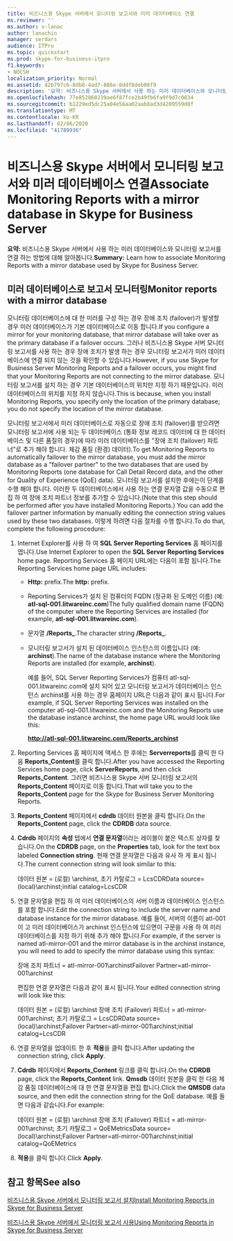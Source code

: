 ```yaml
---
title: 비즈니스용 Skype 서버에서 모니터링 보고서와 미러 데이터베이스 연결
ms.reviewer: ''
ms.author: v-lanac
author: lanachin
manager: serdars
audience: ITPro
ms.topic: quickstart
ms.prod: skype-for-business-itpro
f1.keywords:
- NOCSH
localization_priority: Normal
ms.assetid: 42b797c6-8db8-4ad7-886e-8ddf8deb06f9
description: '요약: 비즈니스용 Skype 서버에서 사용 하는 미러 데이터베이스와 모니터링 보고서를 연결 하는 방법에 대해 알아봅니다.'
ms.openlocfilehash: 77e852860239ae6f87fce2b49fb6fa9f9d7c0834
ms.sourcegitcommit: b1229ed5dc25a04e56aa02aab8ad3d4209559d8f
ms.translationtype: MT
ms.contentlocale: ko-KR
ms.lasthandoff: 02/06/2020
ms.locfileid: "41789936"
---
```

# <a name="associate-monitoring-reports-with-a-mirror-database-in-skype-for-business-server"></a><span data-ttu-id="7b39e-103">비즈니스용 Skype 서버에서 모니터링 보고서와 미러 데이터베이스 연결</span><span class="sxs-lookup"><span data-stu-id="7b39e-103">Associate Monitoring Reports with a mirror database in Skype for Business Server</span></span> 
 
<span data-ttu-id="7b39e-104">**요약:** 비즈니스용 Skype 서버에서 사용 하는 미러 데이터베이스와 모니터링 보고서를 연결 하는 방법에 대해 알아봅니다.</span><span class="sxs-lookup"><span data-stu-id="7b39e-104">**Summary:** Learn how to associate Monitoring Reports with a mirror database used by Skype for Business Server.</span></span>
  
## <a name="monitor-reports-with-a-mirror-database"></a><span data-ttu-id="7b39e-105">미러 데이터베이스로 보고서 모니터링</span><span class="sxs-lookup"><span data-stu-id="7b39e-105">Monitor reports with a mirror database</span></span>

<span data-ttu-id="7b39e-106">모니터링 데이터베이스에 대 한 미러를 구성 하는 경우 장애 조치 (failover)가 발생할 경우 미러 데이터베이스가 기본 데이터베이스로 이동 합니다.</span><span class="sxs-lookup"><span data-stu-id="7b39e-106">If you configure a mirror for your monitoring database, that mirror database will take over as the primary database if a failover occurs.</span></span> <span data-ttu-id="7b39e-107">그러나 비즈니스용 Skype 서버 모니터링 보고서를 사용 하는 경우 장애 조치가 발생 하는 경우 모니터링 보고서가 미러 데이터베이스에 연결 되지 않는 것을 확인할 수 있습니다.</span><span class="sxs-lookup"><span data-stu-id="7b39e-107">However, if you use Skype for Business Server Monitoring Reports and a failover occurs, you might find that your Monitoring Reports are not connecting to the mirror database.</span></span> <span data-ttu-id="7b39e-108">모니터링 보고서를 설치 하는 경우 기본 데이터베이스의 위치만 지정 하기 때문입니다. 미러 데이터베이스의 위치를 지정 하지 않습니다.</span><span class="sxs-lookup"><span data-stu-id="7b39e-108">This is because, when you install Monitoring Reports, you specify only the location of the primary database; you do not specify the location of the mirror database.</span></span>
  
<span data-ttu-id="7b39e-109">모니터링 보고서에서 미러 데이터베이스로 자동으로 장애 조치 (failover)를 받으려면 모니터링 보고서에 사용 되는 두 데이터베이스 (통화 정보 레코드 데이터에 대 한 데이터베이스 및 다른 품질의 경우)에 따라 미러 데이터베이스를 "장애 조치 (failover) 파트너"로 추가 해야 합니다. 체감 품질 (환경) 데이터).</span><span class="sxs-lookup"><span data-stu-id="7b39e-109">To get Monitoring Reports to automatically failover to the mirror database, you must add the mirror database as a "failover partner" to the two databases that are used by Monitoring Reports (one database for Call Detail Record data, and the other for Quality of Experience (QoE) data).</span></span> <span data-ttu-id="7b39e-110">모니터링 보고서를 설치한 후에는이 단계를 수행 해야 합니다. 이러한 두 데이터베이스에서 사용 하는 연결 문자열 값을 수동으로 편집 하 여 장애 조치 파트너 정보를 추가할 수 있습니다.</span><span class="sxs-lookup"><span data-stu-id="7b39e-110">(Note that this step should be performed after you have installed Monitoring Reports.) You can add the failover partner information by manually editing the connection string values used by these two databases.</span></span> <span data-ttu-id="7b39e-111">이렇게 하려면 다음 절차를 수행 합니다.</span><span class="sxs-lookup"><span data-stu-id="7b39e-111">To do that, complete the following procedure:</span></span>
  
1. <span data-ttu-id="7b39e-112">Internet Explorer를 사용 하 여 **SQL Server Reporting Services** 홈 페이지를 엽니다.</span><span class="sxs-lookup"><span data-stu-id="7b39e-112">Use Internet Explorer to open the **SQL Server Reporting Services** home page.</span></span> <span data-ttu-id="7b39e-113">Reporting Services 홈 페이지 URL에는 다음이 포함 됩니다.</span><span class="sxs-lookup"><span data-stu-id="7b39e-113">The Reporting Services home page URL includes:</span></span>
    
   - <span data-ttu-id="7b39e-114">**Http:** prefix.</span><span class="sxs-lookup"><span data-stu-id="7b39e-114">The **http:** prefix.</span></span>
    
   - <span data-ttu-id="7b39e-115">Reporting Services가 설치 된 컴퓨터의 FQDN (정규화 된 도메인 이름) (예: **atl-sql-001.litwareinc.com**)</span><span class="sxs-lookup"><span data-stu-id="7b39e-115">The fully qualified domain name (FQDN) of the computer where the Reporting Services are installed (for example, **atl-sql-001.litwareinc.com**).</span></span>
    
   - <span data-ttu-id="7b39e-116">문자열 **/Reports_**.</span><span class="sxs-lookup"><span data-stu-id="7b39e-116">The character string **/Reports_**.</span></span>
    
   - <span data-ttu-id="7b39e-117">모니터링 보고서가 설치 된 데이터베이스 인스턴스의 이름입니다 (예: **archinst**).</span><span class="sxs-lookup"><span data-stu-id="7b39e-117">The name of the database instance where the Monitoring Reports are installed (for example, **archinst**).</span></span>
    
     <span data-ttu-id="7b39e-118">예를 들어, SQL Server Reporting Services가 컴퓨터 atl-sql-001.litwareinc.com에 설치 되어 있고 모니터링 보고서가 데이터베이스 인스턴스 archinst를 사용 하는 경우 홈페이지 URL은 다음과 같이 표시 됩니다.</span><span class="sxs-lookup"><span data-stu-id="7b39e-118">For example, if SQL Server Reporting Services was installed on the computer atl-sql-001.litwareinc.com and the Monitoring Reports use the database instance archinst, the home page URL would look like this:</span></span>
    
     **http://atl-sql-001.litwareinc.com/Reports_archinst**
    
2. <span data-ttu-id="7b39e-119">Reporting Services 홈 페이지에 액세스 한 후에는 **Serverreports**를 클릭 한 다음 **Reports_Content**를 클릭 합니다.</span><span class="sxs-lookup"><span data-stu-id="7b39e-119">After you have accessed the Reporting Services home page, click **ServerReports**, and then click **Reports_Content**.</span></span> <span data-ttu-id="7b39e-120">그러면 비즈니스용 Skype 서버 모니터링 보고서의 **Reports_Content** 페이지로 이동 합니다.</span><span class="sxs-lookup"><span data-stu-id="7b39e-120">That will take you to the **Reports_Content** page for the Skype for Business Server Monitoring Reports.</span></span>
    
3. <span data-ttu-id="7b39e-121">**Reports_Content** 페이지에서 **cdrdb** 데이터 원본을 클릭 합니다.</span><span class="sxs-lookup"><span data-stu-id="7b39e-121">On the **Reports_Content** page, click the **CDRDB** data source.</span></span>
    
4. <span data-ttu-id="7b39e-122">**Cdrdb** 페이지의 **속성** 탭에서 **연결 문자열**이라는 레이블이 붙은 텍스트 상자를 찾습니다.</span><span class="sxs-lookup"><span data-stu-id="7b39e-122">On the **CDRDB** page, on the **Properties** tab, look for the text box labeled **Connection string**.</span></span> <span data-ttu-id="7b39e-123">현재 연결 문자열은 다음과 유사 하 게 표시 됩니다.</span><span class="sxs-lookup"><span data-stu-id="7b39e-123">The current connection string will look similar to this:</span></span>
    
    <span data-ttu-id="7b39e-124">데이터 원본 = (로컬) \archinst, 초기 카탈로그 = LcsCDR</span><span class="sxs-lookup"><span data-stu-id="7b39e-124">Data source=(local)\archinst;initial catalog=LcsCDR</span></span>
    
5. <span data-ttu-id="7b39e-125">연결 문자열을 편집 하 여 미러 데이터베이스의 서버 이름과 데이터베이스 인스턴스를 포함 합니다.</span><span class="sxs-lookup"><span data-stu-id="7b39e-125">Edit the connection string to include the server name and database instance for the mirror database.</span></span> <span data-ttu-id="7b39e-126">예를 들어, 서버의 이름이 atl-001이 고 미러 데이터베이스가 archinst 인스턴스에 있으면이 구문을 사용 하 여 미러 데이터베이스를 지정 하기 위해 추가 해야 합니다.</span><span class="sxs-lookup"><span data-stu-id="7b39e-126">For example, if the server is named atl-mirror-001 and the mirror database is in the archinst instance, you will need to add to specify the mirror database using this syntax:</span></span>
    
    <span data-ttu-id="7b39e-127">장애 조치 파트너 = atl-mirror-001\archinst</span><span class="sxs-lookup"><span data-stu-id="7b39e-127">Failover Partner=atl-mirror-001\archinst</span></span>
    
    <span data-ttu-id="7b39e-128">편집한 연결 문자열은 다음과 같이 표시 됩니다.</span><span class="sxs-lookup"><span data-stu-id="7b39e-128">Your edited connection string will look like this:</span></span>
    
    <span data-ttu-id="7b39e-129">데이터 원본 = (로컬) \archinst 장애 조치 (Failover) 파트너 = atl-mirror-001\archinst; 초기 카탈로그 = LcsCDR</span><span class="sxs-lookup"><span data-stu-id="7b39e-129">Data source=(local)\archinst;Failover Partner=atl-mirror-001\archinst;initial catalog=LcsCDR</span></span>
    
6. <span data-ttu-id="7b39e-130">연결 문자열을 업데이트 한 후 **적용**을 클릭 합니다.</span><span class="sxs-lookup"><span data-stu-id="7b39e-130">After updating the connection string, click **Apply**.</span></span>
    
7. <span data-ttu-id="7b39e-131">**Cdrdb** 페이지에서 **Reports_Content** 링크를 클릭 합니다.</span><span class="sxs-lookup"><span data-stu-id="7b39e-131">On the **CDRDB** page, click the **Reports_Content** link.</span></span> <span data-ttu-id="7b39e-132">**Qmsdb** 데이터 원본을 클릭 한 다음 체감 품질 데이터베이스에 대 한 연결 문자열을 편집 합니다.</span><span class="sxs-lookup"><span data-stu-id="7b39e-132">Click the **QMSDB** data source, and then edit the connection string for the QoE database.</span></span> <span data-ttu-id="7b39e-133">예를 들면 다음과 같습니다.</span><span class="sxs-lookup"><span data-stu-id="7b39e-133">For example:</span></span>
    
    <span data-ttu-id="7b39e-134">데이터 원본 = (로컬) \archinst 장애 조치 (Failover) 파트너 = atl-mirror-001\archinst; 초기 카탈로그 = QoEMetrics</span><span class="sxs-lookup"><span data-stu-id="7b39e-134">Data source=(local)\archinst;Failover Partner=atl-mirror-001\archinst;initial catalog=QoEMetrics</span></span>
    
8. <span data-ttu-id="7b39e-135">**적용**을 클릭 합니다.</span><span class="sxs-lookup"><span data-stu-id="7b39e-135">Click **Apply**.</span></span>
    
## <a name="see-also"></a><span data-ttu-id="7b39e-136">참고 항목</span><span class="sxs-lookup"><span data-stu-id="7b39e-136">See also</span></span>

[<span data-ttu-id="7b39e-137">비즈니스용 Skype 서버에서 모니터링 보고서 설치</span><span class="sxs-lookup"><span data-stu-id="7b39e-137">Install Monitoring Reports in Skype for Business Server</span></span>](install-monitoring-reports.md)
  
[<span data-ttu-id="7b39e-138">비즈니스용 Skype 서버에서 모니터링 보고서 사용</span><span class="sxs-lookup"><span data-stu-id="7b39e-138">Using Monitoring Reports in Skype for Business Server</span></span>](../../manage/health-and-monitoring/monitoring-reports.md)
